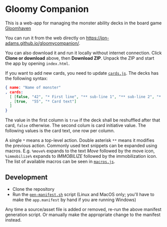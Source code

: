 # Gloomy Companion

This is a web-app for managing the monster ability decks in the board game [Gloomhaven](https://boardgamegeek.com/boardgame/174430/gloomhaven)

You can run it from the web directly on <https://jon-adams.github.io/gloomycompanion/>.

You can also download it and run it locally without internet connection. Click __Clone or download__ above, then __Download ZIP__. Unpack the ZIP and start the app by opening `index.html`.

If you want to add new cards, you need to update [`cards.js`](cards.js). The decks has the following syntax:

```json
{ name: "Name of monster"
, cards:
  [ [false, "42", "* First line", "** sub-line 1", "** sub-line 2", "* Second line"]
  , [true,  "55", "* Card text"]
  ]
}
```

The value in the first column is `true` if the deck shall be reshuffled after that card, `false` otherwise. The second colum is card initiative value. The following values is the card text, one row per column.

A single `*` means a top-level action. Double asterisk `**` means it modifies the previous action. Commonly used text snippets can be expanded using macros. E.g. `%move%` expands to the text _Move_ followed by the move icon, `%immobilize%` expands to _IMMOBILIZE_ followed by the immobilization icon. The list of available macros can be seen in [`macros.js`](macros.js).

## Development

* Clone the repository
* Run the [`gen-manifest.sh`](gen-manifest.sh) script (Linux and MacOS only; you'll have to make the `app.manifest` by hand if you are running Windows)

Any time a source/asset file is added or removed, re-run the above manifest generation script. Or manually make the appropriate change to the manifest instead.
